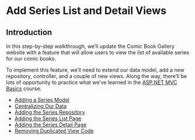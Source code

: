 
# Add Series List and Detail Views

## Introduction

In this step-by-step walkthrough, we’ll update the Comic Book Gallery website with a feature that will allow users to view the list of available series for our comic books.

To implement this feature, we’ll need to extend our data model, add a new repository, controller, and a couple of new views. Along the way, there’ll be lots of opportunity to practice what we’ve learned in the [ASP.NET MVC Basics](https://teamtreehouse.com/library/aspnet-mvc-basics) course.

* [Adding a Series Model](02-adding-a-series-model.md)
* [Centralizing Our Data](03-centralizing-our-data.md)
* [Adding the Series Repository](04-adding-the-series-repository.md)
* [Adding the Series List Page](05-adding-the-series-list-page.md)
* [Adding the Series Detail Page](06-adding-the-series-detail-page.md)
* [Removing Duplicated View Code](07-removing-duplicated-view-code.md)
